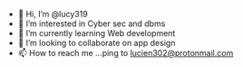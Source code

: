 - 👋 Hi, I’m @lucy319
- 👀 I’m interested in Cyber sec and dbms
- 🌱 I’m currently learning Web development
- 💞️ I’m looking to collaborate on app design
- 📫 How to reach me ...ping to lucien302@protonmail.com

<!---
lucy319/lucy319 is a ✨ special ✨ repository because its `README.md` (this file) appears on your GitHub profile.
You can click the Preview link to take a look at your changes.
--->
